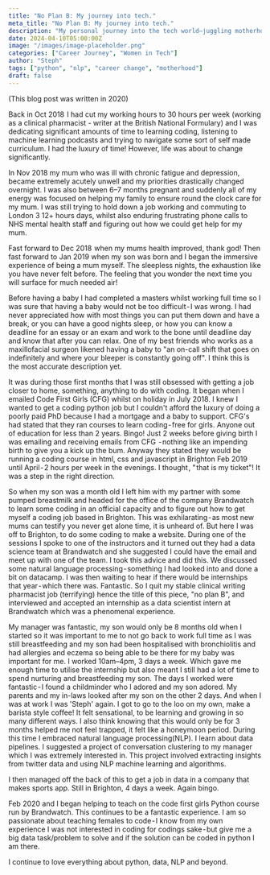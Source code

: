 ```yaml
---
title: "No Plan B: My journey into tech."
meta_title: "No Plan B: My journey into tech."
description: "My personal journey into the tech world—juggling motherhood, caregiving, and a bold career change from pharmacist to coder."
date: 2024-04-10T05:00:00Z
image: "/images/image-placeholder.png"
categories: ["Career Journey", "Women in Tech"]
author: "Steph"
tags: ["python", "nlp", "career change", "motherhood"]
draft: false
---
```


(This blog post was written in 2020) 

Back in Oct 2018  I had cut my working hours to 30 hours per week (working as a clinical pharmacist - writer at the British National Formulary) and I was dedicating significant amounts of time to learning coding, listening to machine learning podcasts and trying to navigate some sort of self made curriculum. I had the luxury of time! However, life was about to change significantly. 

In Nov 2018 my mum who was ill with chronic fatigue and depression, became extremely acutely unwell and my priorities drastically changed overnight. I was also between 6–7 months pregnant and suddenly all of my energy was focused on helping my family to ensure round the clock care for my mum. I was still trying to hold down a job working and commuting to London 3 12+ hours days, whilst also enduring frustrating phone calls to NHS mental health staff and figuring out how we could get help for my mum. 

Fast forward to Dec 2018  when my mums health improved, thank god! Then fast forward to Jan 2019 when my son was born and I began the immersive experience of being a mum myself. The sleepless nights, the exhaustion like you have never felt before. The feeling that you wonder the next time you will surface for much needed air! 

Before having a baby I had completed a masters whilst working full time so I was sure that having a baby would not be too difficult - I was wrong. I had never appreciated how with most things you can put them down and have a break, or you can have a good nights sleep, or how you can know a deadline for an essay or an exam and work to the bone until deadline day and know that after you can relax. One of my best friends who works as a maxillofacial surgeon likened having a baby to "an on-call shift that goes on indefinitely and where your bleeper is constantly going off". I think this is the most accurate description yet. 

It was during those first months that I was still obsessed with getting a job closer to home, something, anything to do with coding. It began when I emailed Code First Girls (CFG) whilst on holiday in July 2018. I knew I wanted to get a coding python job but I couldn't afford the luxury of doing a poorly paid PhD because I had a mortgage and a baby to support. CFG's had stated that they ran courses to learn coding - free for girls. Anyone out of education for less than 2 years. Bingo! Just 2 weeks before giving birth I was emailing and receiving emails from CFG  - nothing like an impending birth to give you a kick up the bum. Anyway they stated they would be running a coding course in html, css and javascript in Brighton Feb 2019 until April - 2 hours per week in the evenings. I thought , " that is my ticket"! It was a step in the right direction.

So when my son was a month old I left him with my partner with some pumped breastmilk and headed for the office of the company Brandwatch to learn some coding in an official capacity and to figure out how to get myself a coding job based in Brighton. This was exhilarating - as most new mums can testify you never get alone time, it is unheard of. But here I was off to Brighton, to do some coding to make a website. During one of the sessions I spoke to one of the instructors and it turned out they had a data science team at Brandwatch and she suggested I could have the email and meet up with one of the team. I took this advice and did this. We discussed some natural language processing - something I had looked into and done a bit on datacamp. I was then waiting to hear if there would be internships that year - which there was. Fantastic. So I quit my stable clinical writing pharmacist job (terrifying) hence the title of this piece, "no plan B", and interviewed and accepted an internship as a data scientist intern at Brandwatch which was a phenomenal experience.

My manager was fantastic, my son would only be 8 months old when I started so it was important to me to not go back to work full time as I was still breastfeeding and my son had been hospitalised with bronchiolitis and had allergies and eczema so being able to be there for my baby was important for me. I worked 10am–4pm, 3 days a week. Which gave me enough time to utilise the internship but also meant I still had a lot of time to spend nurturing and breastfeeding my son. The days I worked were fantastic - I found a childminder who I adored and my son adored. My parents and my in-laws looked after my son on the other 2 days. And when I was at work I was 'Steph' again. I got to go to the loo on my own, make a barista style coffee! It felt sensational, to be learning and growing in so many different ways. I also think knowing that this would only be for 3 months helped me not feel trapped, it felt like a honeymoon period. During this time I embraced natural language processing(NLP). I learn about data pipelines. I suggested a project of conversation clustering to my manager which I was extremely interested in. This project involved extracting insights from twitter data and using NLP machine learning and algorithms.

I then managed off the back of this to get a job in data in a company that makes sports app. Still in Brighton, 4 days a week. Again bingo.

Feb 2020 and I began helping to teach on the code first girls Python course run by Brandwatch. This continues to be a fantastic experience. I am so passionate about teaching females to code - I know from my own experience I was not interested in coding for codings sake - but give me a big data task/problem to solve and if the solution can be coded in python I am there.

I continue to love everything about python, data, NLP and beyond.

